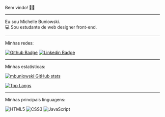Bem vindo! 🙋‍♀️

<hr>

Eu sou Michelle Buniowski.<br>
💻 Sou estudante de web designer front-end.<br>

<hr>

Minhas redes:

[![Github Badge](https://img.shields.io/badge/-Github-000?style=flat-square&logo=Github&logoColor=white&link=https://github.com/Mbuniowski)](https://github.com/Mbuniowski)
[![Linkedin Badge](https://img.shields.io/badge/-LinkedIn-blue?style=flat-square&logo=Linkedin&logoColor=white&link=https://www.linkedin.com/in/Mbuniowski/)](https://www.linkedin.com/in/Mbuniowski/)

<hr>

Minhas estatísticas:

[![mbuniowski GitHub stats](https://github-readme-stats.vercel.app/api?username=mbuniowski&theme=cobalt)](https://github.com/mbuniowski/github-readme-stats)

[![Top Langs](https://github-readme-stats.vercel.app/api/top-langs/?username=Mbuniowski&layout=pie)](https://github.com/Mbuniowski/github-readme-stats)

<hr>

Minhas principais linguagens:

![HTML5](https://img.shields.io/badge/html5-%23E34F26.svg?style=for-the-badge&logo=html5&logoColor=white) 
![CSS3](https://img.shields.io/badge/css3-%231572B6.svg?style=for-the-badge&logo=css3&logoColor=white) 
![JavaScript](https://img.shields.io/badge/javascript-%23323330.svg?style=for-the-badge&logo=javascript&logoColor=%23F7DF1E)
